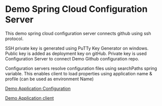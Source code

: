 # Demo Spring Cloud Configuration Server 

This demo spring cloud configuration server connects github using ssh protocol.  

SSH private key is generated using PuTTy Key Generator on windows. 
Public key is added as deployment key on gitHub. 
Private key is used Configuration Server to connect Demo Github configuration repo. 

Configuration servers resolve configuration files using searchPaths spring variable. 
This enables client to load properties using application name & profile (can be used as environment Name)

[Demo Application Configuration](https://github.com/himorithm/demo-configuration-repo)

[Demo Application client](https://github.com/himorithm/spring-configuration-client-demo)



